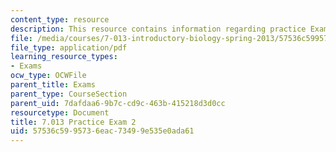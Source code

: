 ```yaml
---
content_type: resource
description: This resource contains information regarding practice Exam 2.
file: /media/courses/7-013-introductory-biology-spring-2013/57536c5995736eac73499e535e0ada61_MIT7_013S13_Exam_2.pdf
file_type: application/pdf
learning_resource_types:
- Exams
ocw_type: OCWFile
parent_title: Exams
parent_type: CourseSection
parent_uid: 7dafdaa6-9b7c-cd9c-463b-415218d3d0cc
resourcetype: Document
title: 7.013 Practice Exam 2
uid: 57536c59-9573-6eac-7349-9e535e0ada61
---
```

